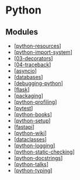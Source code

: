 Python
===

Modules
---
- [[python-resources]]
- [[python-import-system]]
- [[03-decorators]]
- [[04-traceback]]
- [[asyncio]]
- [[databases]]
- [[debugging-python]]
- [[flask]]
- [[packaging]]
- [[python-profiling]]
- [[pytest]]
- [[python-books]]
- [[python-setup]]
- [[fastapi]]
- [[python-wiki]]
- [[dataclasses]]
- [[python-logging]]
- [[python-static-checking]]
- [[python-docstrings]]
- [[python-talks]]
- [[python-typing]]

[//begin]: # "Autogenerated link references for markdown compatibility"
[python-resources]: python-resources.md "Python Resources"
[python-import-system]: python-import-system/python-import-system.md "Python Import System"
[03-decorators]: 03-decorators.md "Decorators"
[04-traceback]: 04-traceback.md "Traceback"
[asyncio]: asyncio/asyncio.md "Asyncio"
[databases]: databases/databases.md "Databases with Python"
[debugging-python]: debugging/debugging-python.md "Debugging Python"
[flask]: flask/flask.md "Flask"
[packaging]: packaging/packaging.md "Packaging"
[python-profiling]: profiling/python-profiling.md "Python Profiling"
[pytest]: pytest/pytest.md "Pytest"
[python-books]: books/python-books.md "Python Books"
[python-setup]: setup/python-setup.md "Python Setup"
[fastapi]: fastapi/fastapi.md "FastAPI"
[python-wiki]: wiki/python-wiki.md "Python Wiki"
[dataclasses]: dataclasses.md "dataclasses"
[python-logging]: python-logging/python-logging.md "Python Logging"
[python-static-checking]: python-static-checking/python-static-checking.md "Python Static Checking"
[python-docstrings]: python-docstrings/python-docstrings.md "Python DocStrings"
[python-talks]: python-talks/python-talks.md "Python Talks"
[python-typing]: python-typing/python-typing.md "Python Typing"
[//end]: # "Autogenerated link references"
